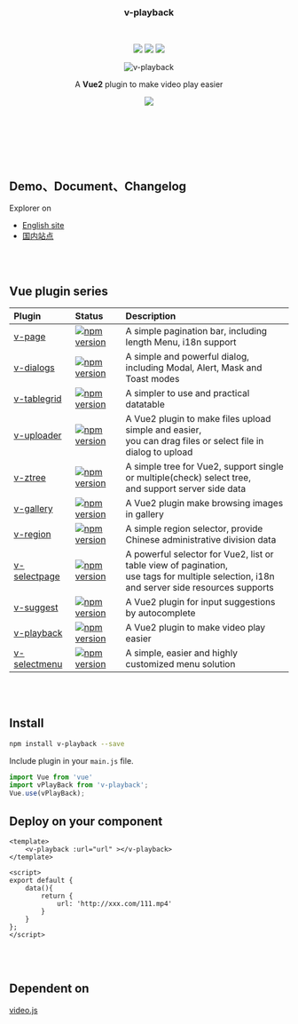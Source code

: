 <br><br>

<h3 align="center">v-playback</h3>

<br>

<p align="center">
  <a href="https://www.npmjs.com/package/v-playback"><img src="https://img.shields.io/npm/v/v-playback.svg"></a>
  <a href="https://mit-license.org/"><img src="https://img.shields.io/badge/license-MIT-brightgreen.svg"></a>
  <a href="https://www.npmjs.com/package/v-playback"><img src="https://img.shields.io/npm/dy/v-playback.svg"></a>
</p>

<p align="center"><img src="https://terryz.github.io/image/v-playback/v-playback.png" alt="v-playback" ></p>

<p align="center">
  A <strong>Vue2</strong> plugin to make video play easier
</p>

<p align="center">
  <a href="https://nodei.co/npm/v-playback/"><img src="https://nodei.co/npm/v-playback.png"></a>
</p>

<br><br><br><br><br>



## Demo、Document、Changelog
Explorer on

- [English site](https://terryz.github.io/vue/#/playback)
- [国内站点](https://terryz.gitee.io/vue/#/playback)

<br><br>

## Vue plugin series

| Plugin | Status | Description |
| :---------------- | :-- | :-- |
| [v-page](https://github.com/TerryZ/v-page) | [![npm version](https://img.shields.io/npm/v/v-page.svg)](https://www.npmjs.com/package/v-page) | A simple pagination bar, including length Menu, i18n support |
| [v-dialogs](https://github.com/TerryZ/v-dialogs) | [![npm version](https://img.shields.io/npm/v/v-dialogs.svg)](https://www.npmjs.com/package/v-dialogs) | A simple and powerful dialog, including Modal, Alert, Mask and Toast modes |
| [v-tablegrid](https://github.com/TerryZ/v-tablegrid) | [![npm version](https://img.shields.io/npm/v/v-tablegrid.svg)](https://www.npmjs.com/package/v-tablegrid) | A simpler to use and practical datatable |
| [v-uploader](https://github.com/TerryZ/v-uploader) | [![npm version](https://img.shields.io/npm/v/v-uploader.svg)](https://www.npmjs.com/package/v-uploader) | A Vue2 plugin to make files upload simple and easier, <br>you can drag files or select file in dialog to upload |
| [v-ztree](https://github.com/TerryZ/v-ztree) | [![npm version](https://img.shields.io/npm/v/v-ztree.svg)](https://www.npmjs.com/package/v-ztree) | A simple tree for Vue2, support single or multiple(check) select tree, <br>and support server side data |
| [v-gallery](https://github.com/TerryZ/v-gallery) | [![npm version](https://img.shields.io/npm/v/v-gallery.svg)](https://www.npmjs.com/package/v-gallery) | A Vue2 plugin make browsing images in gallery |
| [v-region](https://github.com/TerryZ/v-region) | [![npm version](https://img.shields.io/npm/v/v-region.svg)](https://www.npmjs.com/package/v-region) | A simple region selector, provide Chinese administrative division data |
| [v-selectpage](https://github.com/TerryZ/v-selectpage) | [![npm version](https://img.shields.io/npm/v/v-selectpage.svg)](https://www.npmjs.com/package/v-selectpage) | A powerful selector for Vue2, list or table view of pagination, <br>use tags for multiple selection, i18n and server side resources supports |
| [v-suggest](https://github.com/TerryZ/v-suggest) | [![npm version](https://img.shields.io/npm/v/v-suggest.svg)](https://www.npmjs.com/package/v-suggest) | A Vue2 plugin for input suggestions by autocomplete |
| [v-playback](https://github.com/TerryZ/v-playback) | [![npm version](https://img.shields.io/npm/v/v-playback.svg)](https://www.npmjs.com/package/v-playback) | A Vue2 plugin to make video play easier |
| [v-selectmenu](https://github.com/TerryZ/v-selectmenu) | [![npm version](https://img.shields.io/npm/v/v-selectmenu.svg)](https://www.npmjs.com/package/v-selectmenu) | A simple, easier and highly customized menu solution |

<br><br>

## Install

``` bash
npm install v-playback --save
```

Include plugin in your `main.js` file.

```js
import Vue from 'vue'
import vPlayBack from 'v-playback';
Vue.use(vPlayBack);
```

## Deploy on your component

```vue
<template>
    <v-playback :url="url" ></v-playback>
</template>

<script>
export default {
    data(){
        return {
            url: 'http://xxx.com/111.mp4'
        }
    }
};
</script>
```
<br><br>

## Dependent on

[video.js](https://github.com/videojs/video.js)
